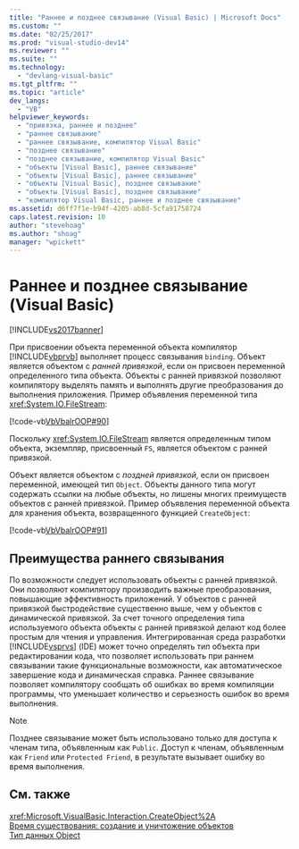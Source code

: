 ```yaml
---
title: "Раннее и позднее связывание (Visual Basic) | Microsoft Docs"
ms.custom: ""
ms.date: "02/25/2017"
ms.prod: "visual-studio-dev14"
ms.reviewer: ""
ms.suite: ""
ms.technology: 
  - "devlang-visual-basic"
ms.tgt_pltfrm: ""
ms.topic: "article"
dev_langs: 
  - "VB"
helpviewer_keywords: 
  - "привязка, раннее и позднее"
  - "раннее связывание"
  - "раннее связывание, компилятор Visual Basic"
  - "позднее связывание"
  - "позднее связывание, компилятор Visual Basic"
  - "объекты [Visual Basic], раннее связывание"
  - "объекты [Visual Basic], раннее связывание"
  - "объекты [Visual Basic], позднее связывание"
  - "объекты [Visual Basic], позднее связывание"
  - "компилятор Visual Basic, раннее и позднее связывание"
ms.assetid: d6ff7f1e-b94f-4205-ab8d-5cfa91758724
caps.latest.revision: 10
author: "stevehoag"
ms.author: "shoag"
manager: "wpickett"
---
```

# Раннее и позднее связывание (Visual Basic)
[!INCLUDE[vs2017banner](../../../../visual-basic/includes/vs2017banner.md)]

При присвоении объекта переменной объекта компилятор [!INCLUDE[vbprvb](../../../../csharp/programming-guide/concepts/linq/includes/vbprvb-md.md)] выполняет процесс связывания `binding`.  Объект является объектом с *ранней привязкой*, если он присвоен переменной определенного типа объекта.  Объекты с ранней привязкой позволяют компилятору выделять память и выполнять другие преобразования до выполнения приложения.  Пример объявления переменной типа <xref:System.IO.FileStream>:  
  
 [!code-vb[VbVbalrOOP#90](../../../../visual-basic/misc/codesnippet/visualbasic/VbVbalrOOP/OOP.vb#90)]  
  
 Поскольку <xref:System.IO.FileStream> является определенным типом объекта, экземпляр, присвоенный `FS`, является объектом с ранней привязкой.  
  
 Объект является объектом с *поздней привязкой*, если он присвоен переменной, имеющей тип `Object`.  Объекты данного типа могут содержать ссылки на любые объекты, но лишены многих преимуществ объектов с ранней привязкой.  Пример объявления переменной объекта для хранения объекта, возвращенного функцией `CreateObject`:  
  
 [!code-vb[VbVbalrOOP#91](../../../../visual-basic/misc/codesnippet/visualbasic/VbVbalrOOP/LateBinding.vb#91)]  
  
## Преимущества раннего связывания  
 По возможности следует использовать объекты с ранней привязкой. Они позволяют компилятору производить важные преобразования, повышающие эффективность приложений.  У объектов с ранней привязкой быстродействие существенно выше, чем у объектов с динамической привязкой. За счет точного определения типа используемого объекта объекты с ранней привязкой делают код более простым для чтения и управления.  Интегрированная среда разработки [!INCLUDE[vsprvs](../../../../csharp/includes/vsprvs-md.md)] \(IDE\) может точно определять тип объекта при редактировании кода, что позволяет использовать при раннем связывании такие функциональные возможности, как автоматическое завершение кода и динамическая справка.  Раннее связывание позволяет компилятору сообщать об ошибках во время компиляции программы, что уменьшает количество и серьезность ошибок во время выполнения.  
  
> [!NOTE]
>  Позднее связывание может быть использовано только для доступа к членам типа, объявленным как `Public`.  Доступ к членам, объявленным как `Friend` или `Protected Friend`, в результате вызывает ошибку во время выполнения.  
  
## См. также  
 <xref:Microsoft.VisualBasic.Interaction.CreateObject%2A>   
 [Время существования: создание и уничтожение объектов](../../../../visual-basic/programming-guide/language-features/objects-and-classes/object-lifetime-how-objects-are-created-and-destroyed.md)   
 [Тип данных Object](../../../../visual-basic/language-reference/data-types/object-data-type.md)